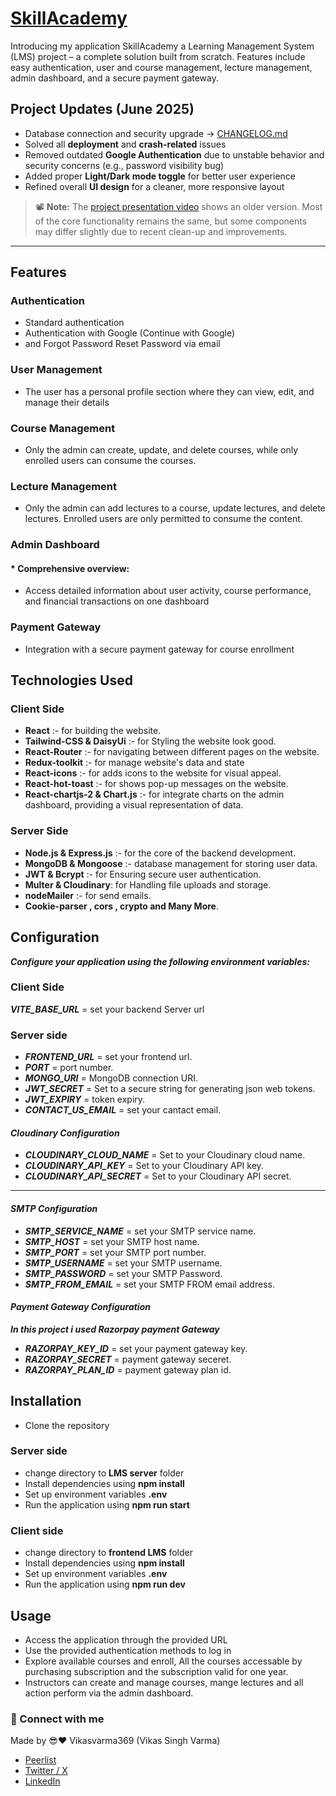 ﻿# [SkillAcademy](https://skill-academy-blue.vercel.app/)

Introducing my application SkillAcademy a Learning Management System (LMS) project – a complete solution built from scratch. Features include easy authentication, user and course management, lecture management, admin dashboard, and a secure payment gateway.

##  Project Updates (June 2025)
-  Database connection and security upgrade → [CHANGELOG.md](./CHANGELOG.md)
-  Solved all **deployment** and **crash-related** issues
-  Removed outdated **Google Authentication** due to unstable behavior and security concerns (e.g., password visibility bug)
-  Added proper **Light/Dark mode toggle** for better user experience
-  Refined overall **UI design** for a cleaner, more responsive layout

> 📽️ **Note:** The [project presentation video](https://www.linkedin.com/posts/vikas-singh-varma-9b001a231_skillacademy-javascript-react-activity-7183393033516703744-9j0z?utm_source=share&utm_medium=member_desktop) shows an older version. Most of the core functionality remains the same, but some components may differ slightly due to recent clean-up and improvements.

---

## Features
### Authentication 
* Standard authentication
* Authentication with Google (Continue with Google)
* and Forgot Password Reset Password via email

### User Management
* The user has a personal profile section where they can view, edit, and manage their details

### Course Management
* Only the admin can create, update, and delete courses, while only enrolled users can consume the courses.

### Lecture Management
* Only the admin can add lectures to a course, update lectures, and delete lectures. Enrolled users are only permitted to consume the content.

### Admin Dashboard
#### * Comprehensive overview:
* Access detailed information about user activity, course performance, and financial transactions on one dashboard

### Payment Gateway
* Integration with a secure payment gateway for course enrollment

## Technologies Used

### Client Side 
* **React** :- for building the website.
* **Tailwind-CSS & DaisyUi** :- for Styling the website look good.
* **React-Router** :- for navigating between different pages on the website.
* **Redux-toolkit** :- for manage website's data and state
* **React-icons** :- for adds icons to the website for visual appeal.
* **React-hot-toast** :- for shows pop-up messages on the website.
* **React-chartjs-2 & Chart.js** :- for integrate charts on the admin dashboard, providing a visual representation of data.

### Server Side
* **Node.js & Express.js** :- for the core of the backend development.
* **MongoDB & Mongoose** :- database management for storing user data. 
* **JWT & Bcrypt** :- for Ensuring secure user authentication.
* **Multer & Cloudinary**: for Handling file uploads and storage. 
* **nodeMailer** :- for send emails.
* **Cookie-parser , cors , crypto and Many More**.

## Configuration 
***Configure your application using the following environment variables:***

### Client Side
***VITE_BASE_URL*** = set your backend Server url

### Server side 
* ***FRONTEND_URL*** = set your frontend url.
* ***PORT*** = port number.
* ***MONGO_URI*** = MongoDB connection URI.
* ***JWT_SECRET*** =  Set to a secure string for generating json web tokens.
* ***JWT_EXPIRY*** = token expiry.
* ***CONTACT_US_EMAIL*** = set  your cantact email.

####  ***Cloudinary Configuration***

* ***CLOUDINARY_CLOUD_NAME*** = Set to your Cloudinary cloud name.
* ***CLOUDINARY_API_KEY*** = Set to your Cloudinary API key.
* ***CLOUDINARY_API_SECRET*** = Set to your Cloudinary API secret.
* ***
####  ***SMTP Configuration***
* ***SMTP_SERVICE_NAME*** = set your SMTP service name.
* ***SMTP_HOST*** = set your SMTP host name.
* ***SMTP_PORT*** = set your SMTP port number.
* ***SMTP_USERNAME*** = set your SMTP username.
* ***SMTP_PASSWORD*** = set your SMTP Password.
* ***SMTP_FROM_EMAIL*** = set your SMTP FROM email address.

####  ***Payment Gateway Configuration***
***In this project i used Razorpay payment Gateway***
* ***RAZORPAY_KEY_ID*** = set your payment gateway key.
* ***RAZORPAY_SECRET*** = payment gateway seceret.
* ***RAZORPAY_PLAN_ID*** = payment gateway plan id.


## Installation
* Clone the repository 
### Server side 
* change directory to **LMS server** folder
* Install dependencies using **npm install**
* Set up environment variables **.env**
* Run the application using **npm run start** 
### Client side
* change directory to **frontend LMS** folder
* Install dependencies using **npm install**
* Set up environment variables **.env**
* Run the application using **npm run dev** 

## Usage

* Access the application through the provided URL
* Use the provided authentication methods to log in
* Explore available courses and enroll, All the courses accessable by purchasing subscription and the subscription valid for one year.
* Instructors can create and manage courses, mange lectures and all action perform via the admin dashboard.




### 🔗 Connect with me

Made by 😎❤️ Vikasvarma369 (Vikas Singh Varma)
-  [Peerlist](https://peerlist.io/vikasvarma369)
-  [Twitter / X](https://x.com/vikasvarma369)
-  [LinkedIn](https://www.linkedin.com/in/vikasvarma369/)
